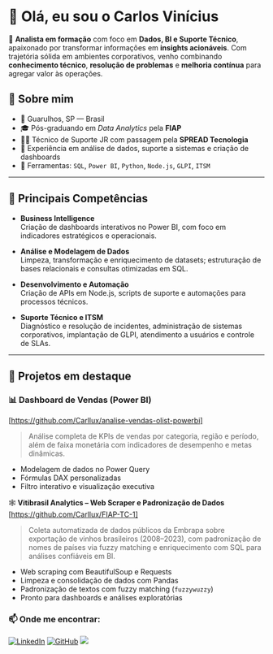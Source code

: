 
# 👋 Olá, eu sou o Carlos Vinícius

🎯 **Analista em formação** com foco em **Dados, BI e Suporte Técnico**, apaixonado por transformar informações em **insights acionáveis**. Com trajetória sólida em ambientes corporativos, venho combinando **conhecimento técnico**, **resolução de problemas** e **melhoria contínua** para agregar valor às operações.

## 💼 Sobre mim

- 📍 Guarulhos, SP — Brasil  
- 🎓 Pós-graduando em *Data Analytics* pela **FIAP**  
- 👨‍💻 Técnico de Suporte JR com passagem pela **SPREAD Tecnologia**  
- 🔎 Experiência em análise de dados, suporte a sistemas e criação de dashboards  
- 🧰 Ferramentas: `SQL`, `Power BI`, `Python`, `Node.js`, `GLPI`, `ITSM`

---

## 🚀 Principais Competências

- **Business Intelligence**  
  Criação de dashboards interativos no Power BI, com foco em indicadores estratégicos e operacionais.

- **Análise e Modelagem de Dados**  
  Limpeza, transformação e enriquecimento de datasets; estruturação de bases relacionais e consultas otimizadas em SQL.

- **Desenvolvimento e Automação**  
  Criação de APIs em Node.js, scripts de suporte e automações para processos técnicos.

- **Suporte Técnico e ITSM**  
  Diagnóstico e resolução de incidentes, administração de sistemas corporativos, implantação de GLPI, atendimento a usuários e controle de SLAs.

---

## 🧪 Projetos em destaque

### 📊 Dashboard de Vendas (Power BI)
[https://github.com/Carllux/analise-vendas-olist-powerbi]
> Análise completa de KPIs de vendas por categoria, região e período, além de faixa monetária com indicadores de desempenho e metas dinâmicas.

- Modelagem de dados no Power Query
- Fórmulas DAX personalizadas
- Filtro interativo e visualização executiva

🕸️ **Vitibrasil Analytics – Web Scraper e Padronização de Dados**  
[https://github.com/Carllux/FIAP-TC-1]

> Coleta automatizada de dados públicos da Embrapa sobre exportação de vinhos brasileiros (2008–2023), com padronização de nomes de países via fuzzy matching e enriquecimento com SQL para análises confiáveis em BI.

- Web scraping com BeautifulSoup e Requests  
- Limpeza e consolidação de dados com Pandas  
- Padronização de textos com fuzzy matching (`fuzzywuzzy`)  
- Pronto para dashboards e análises exploratórias

### 📫 Onde me encontrar:

[![LinkedIn](https://img.shields.io/badge/LinkedIn-0077B5?style=for-the-badge&logo=linkedin&logoColor=white)](https://www.linkedin.com/in/carlos-vinicius-nascimento-de-jesus)
[![GitHub](https://img.shields.io/badge/GitHub-100000?style=for-the-badge&logo=github&logoColor=white)](https://github.com/carllux)
<a href="mailto:carlos.vinicius-@hotmail.com">
    <img src="https://img.shields.io/badge/Microsoft_Outlook-0078D4?style=for-the-badge&logo=microsoft-outlook&logoColor=white" />
</a>

